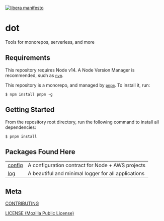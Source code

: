 [![libera manifesto](https://img.shields.io/badge/libera-manifesto-lightgrey.svg)](https://liberamanifesto.com)

# dot

Tools for monorepos, serverless, and more

## Requirements

This repository requires Node v14. A Node Version Manager is recommended, such as [`nvm`](https://github.com/nvm-sh/nvm#installing-and-updating).

This repository is a monorepo, and managed by [`pnpm`](https://pnpm.io). To install it, run:

```console
$ npm install pnpm -g
```

## Getting Started

From the repository root directory, run the following command to install all dependencies:

```console
$ pnpm install
```

## Packages Found Here

|                           |                                                     |
| ------------------------- | --------------------------------------------------- |
| [config](packages/config) | A configuration contract for Node + AWS projects    |
| [log](packages/log)       | A beautiful and minimal logger for all applications |

## Meta

[CONTRIBUTING](./.github/CONTRIBUTING.md)

[LICENSE (Mozilla Public License)](./LICENSE)
